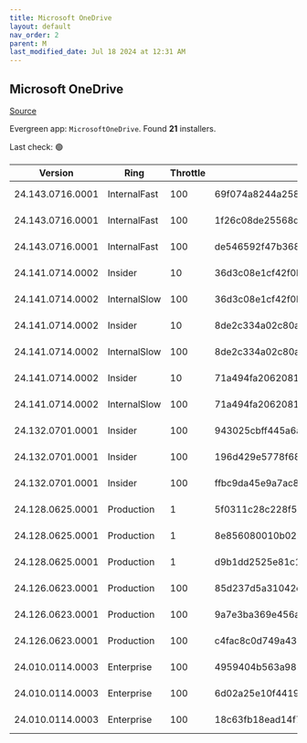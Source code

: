 ```yaml
---
title: Microsoft OneDrive
layout: default
nav_order: 2
parent: M
last_modified_date: Jul 18 2024 at 12:31 AM
---
```


## Microsoft OneDrive

[Source](https://onedrive.live.com/)

Evergreen app: `MicrosoftOneDrive`. Found **21** installers.

Last check: 🟢

| Version          | Ring         | Throttle | Sha256                                                           | Architecture | Type | URI                                                                                                                                                                  |
| ---------------- | ------------ | -------- | ---------------------------------------------------------------- | ------------ | ---- | -------------------------------------------------------------------------------------------------------------------------------------------------------------------- |
| 24.143.0716.0001 | InternalFast | 100      | 69f074a8244a258abc6292c8900883f572fc44ed546266894b87d5a103e5e0fe | ARM64        | exe  | [https://oneclient.sfx.ms/Win/Installers/24.143.0716.0001/arm64/OneDriveSetup.exe](https://oneclient.sfx.ms/Win/Installers/24.143.0716.0001/arm64/OneDriveSetup.exe) |
| 24.143.0716.0001 | InternalFast | 100      | 1f26c08de25568db451fa888612b7bd8588f85261849d076dbcba8f6d121fae5 | x64          | exe  | [https://oneclient.sfx.ms/Win/Installers/24.143.0716.0001/amd64/OneDriveSetup.exe](https://oneclient.sfx.ms/Win/Installers/24.143.0716.0001/amd64/OneDriveSetup.exe) |
| 24.143.0716.0001 | InternalFast | 100      | de546592f47b368cbbdf44d2e8cffa5c6729c767f0a861ad0f0f937a80583288 | x86          | exe  | [https://oneclient.sfx.ms/Win/Installers/24.143.0716.0001/OneDriveSetup.exe](https://oneclient.sfx.ms/Win/Installers/24.143.0716.0001/OneDriveSetup.exe)             |
| 24.141.0714.0002 | Insider      | 10       | 36d3c08e1cf42f0bb5d906f9717d52da0756c357c52196b35f5a1d79da780c22 | ARM64        | exe  | [https://oneclient.sfx.ms/Win/Installers/24.141.0714.0002/arm64/OneDriveSetup.exe](https://oneclient.sfx.ms/Win/Installers/24.141.0714.0002/arm64/OneDriveSetup.exe) |
| 24.141.0714.0002 | InternalSlow | 100      | 36d3c08e1cf42f0bb5d906f9717d52da0756c357c52196b35f5a1d79da780c22 | ARM64        | exe  | [https://oneclient.sfx.ms/Win/Installers/24.141.0714.0002/arm64/OneDriveSetup.exe](https://oneclient.sfx.ms/Win/Installers/24.141.0714.0002/arm64/OneDriveSetup.exe) |
| 24.141.0714.0002 | Insider      | 10       | 8de2c334a02c80a147f343986ee82e67487a370e33813e70925d4b4dc8405173 | x64          | exe  | [https://oneclient.sfx.ms/Win/Installers/24.141.0714.0002/amd64/OneDriveSetup.exe](https://oneclient.sfx.ms/Win/Installers/24.141.0714.0002/amd64/OneDriveSetup.exe) |
| 24.141.0714.0002 | InternalSlow | 100      | 8de2c334a02c80a147f343986ee82e67487a370e33813e70925d4b4dc8405173 | x64          | exe  | [https://oneclient.sfx.ms/Win/Installers/24.141.0714.0002/amd64/OneDriveSetup.exe](https://oneclient.sfx.ms/Win/Installers/24.141.0714.0002/amd64/OneDriveSetup.exe) |
| 24.141.0714.0002 | Insider      | 10       | 71a494fa2062081c4e06c5ffaa6b2d992238e8808cdc6037a4df65656f64547d | x86          | exe  | [https://oneclient.sfx.ms/Win/Installers/24.141.0714.0002/OneDriveSetup.exe](https://oneclient.sfx.ms/Win/Installers/24.141.0714.0002/OneDriveSetup.exe)             |
| 24.141.0714.0002 | InternalSlow | 100      | 71a494fa2062081c4e06c5ffaa6b2d992238e8808cdc6037a4df65656f64547d | x86          | exe  | [https://oneclient.sfx.ms/Win/Installers/24.141.0714.0002/OneDriveSetup.exe](https://oneclient.sfx.ms/Win/Installers/24.141.0714.0002/OneDriveSetup.exe)             |
| 24.132.0701.0001 | Insider      | 100      | 943025cbff445a6a35dd9006c235152fd21d76090f3db7dfd5695b9fb1390150 | ARM64        | exe  | [https://oneclient.sfx.ms/Win/Installers/24.132.0701.0001/arm64/OneDriveSetup.exe](https://oneclient.sfx.ms/Win/Installers/24.132.0701.0001/arm64/OneDriveSetup.exe) |
| 24.132.0701.0001 | Insider      | 100      | 196d429e5778f68fe8ccf277c7188ea354b52f6da39eb3aa368f1288befd9c8b | x64          | exe  | [https://oneclient.sfx.ms/Win/Installers/24.132.0701.0001/amd64/OneDriveSetup.exe](https://oneclient.sfx.ms/Win/Installers/24.132.0701.0001/amd64/OneDriveSetup.exe) |
| 24.132.0701.0001 | Insider      | 100      | ffbc9da45e9a7ac828cdc616aa1e391cbe4bb3fbb0ed02f74bf65f6fb94a85f7 | x86          | exe  | [https://oneclient.sfx.ms/Win/Installers/24.132.0701.0001/OneDriveSetup.exe](https://oneclient.sfx.ms/Win/Installers/24.132.0701.0001/OneDriveSetup.exe)             |
| 24.128.0625.0001 | Production   | 1        | 5f0311c28c228f57c274e8d75fe962dd903e1652412c456fdab7c7ff4f30dc80 | ARM64        | exe  | [https://oneclient.sfx.ms/Win/Installers/24.128.0625.0001/arm64/OneDriveSetup.exe](https://oneclient.sfx.ms/Win/Installers/24.128.0625.0001/arm64/OneDriveSetup.exe) |
| 24.128.0625.0001 | Production   | 1        | 8e856080010b02804cb830f9437f9a387a9f932fb25d59d9014b285468d692f3 | x64          | exe  | [https://oneclient.sfx.ms/Win/Installers/24.128.0625.0001/amd64/OneDriveSetup.exe](https://oneclient.sfx.ms/Win/Installers/24.128.0625.0001/amd64/OneDriveSetup.exe) |
| 24.128.0625.0001 | Production   | 1        | d9b1dd2525e81c1130c63cc2806fdd640d692ba0458e9d5f8b989bd586794cbb | x86          | exe  | [https://oneclient.sfx.ms/Win/Installers/24.128.0625.0001/OneDriveSetup.exe](https://oneclient.sfx.ms/Win/Installers/24.128.0625.0001/OneDriveSetup.exe)             |
| 24.126.0623.0001 | Production   | 100      | 85d237d5a31042e2e21892863782fab48dc972aa083892d3514eba3f0750c9da | ARM64        | exe  | [https://oneclient.sfx.ms/Win/Installers/24.126.0623.0001/arm64/OneDriveSetup.exe](https://oneclient.sfx.ms/Win/Installers/24.126.0623.0001/arm64/OneDriveSetup.exe) |
| 24.126.0623.0001 | Production   | 100      | 9a7e3ba369e456a6b019577ffd78851f05af2a4d685446412484ac4016336964 | x64          | exe  | [https://oneclient.sfx.ms/Win/Installers/24.126.0623.0001/amd64/OneDriveSetup.exe](https://oneclient.sfx.ms/Win/Installers/24.126.0623.0001/amd64/OneDriveSetup.exe) |
| 24.126.0623.0001 | Production   | 100      | c4fac8c0d749a432b4b1f312c3309966e5129c914c0e81efd34c989e043b9121 | x86          | exe  | [https://oneclient.sfx.ms/Win/Installers/24.126.0623.0001/OneDriveSetup.exe](https://oneclient.sfx.ms/Win/Installers/24.126.0623.0001/OneDriveSetup.exe)             |
| 24.010.0114.0003 | Enterprise   | 100      | 4959404b563a9813bd2e6ee361aad266135165676003db76dc173671f12cc390 | ARM64        | exe  | [https://oneclient.sfx.ms/Win/Installers/24.010.0114.0003/arm64/OneDriveSetup.exe](https://oneclient.sfx.ms/Win/Installers/24.010.0114.0003/arm64/OneDriveSetup.exe) |
| 24.010.0114.0003 | Enterprise   | 100      | 6d02a25e10f441976e856d9672c174a5c2e3f9966eca2934f2f701c00d2bfbf6 | x64          | exe  | [https://oneclient.sfx.ms/Win/Installers/24.010.0114.0003/amd64/OneDriveSetup.exe](https://oneclient.sfx.ms/Win/Installers/24.010.0114.0003/amd64/OneDriveSetup.exe) |
| 24.010.0114.0003 | Enterprise   | 100      | 18c63fb18ead14f73d690567c7854375214cf9e34fae721f78fe4fc86f64d4cf | x86          | exe  | [https://oneclient.sfx.ms/Win/Installers/24.010.0114.0003/OneDriveSetup.exe](https://oneclient.sfx.ms/Win/Installers/24.010.0114.0003/OneDriveSetup.exe)             |
